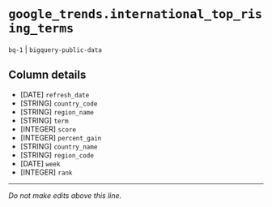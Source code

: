 # `google_trends.international_top_rising_terms`
`bq-1` | `bigquery-public-data`

## Column details
* [DATE]      `refresh_date`
* [STRING]    `country_code`
* [STRING]    `region_name`
* [STRING]    `term`
* [INTEGER]   `score`
* [INTEGER]   `percent_gain`
* [STRING]    `country_name`
* [STRING]    `region_code`
* [DATE]      `week`
* [INTEGER]   `rank`

-------------------------------------------------------------------------------
*Do not make edits above this line.*
